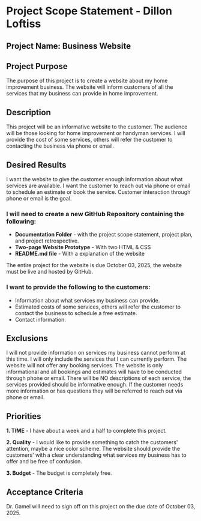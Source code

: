 # Project Scope Statement - Dillon Loftiss

## Project Name: Business Website

## Project Purpose
The purpose of this project is to create a website about my home improvement business. The website will inform customers of all the services that my business can provide in home improvement.
## Description
This project will be an informative website to the customer. The audience will be those looking for home improvement or handyman services.
I will provide the cost of some services, others will refer the customer to contacting the business via phone or email. 
## Desired Results
I want the website to give the customer enough information about what services are available. I want the customer to reach out via phone or email to schedule an estimate or book the service.
Customer interaction through phone or email is the goal. 
### I will need to create a new GitHub Repository containing the following: 
* __Documentation Folder__ - with the project scope statement, project plan, and project retrospective.
* __Two-page Website Prototype__ - With two HTML & CSS
* __README.md file__ - With a explanation of the website

The entire project for the website is due October 03, 2025, the website must be live and hosted by GitHub.

### I want to provide the following to the customers:
* Information about what services my business can provide.
* Estimated costs of some services, others will refer the customer to contact the business to schedule a free estimate.
* Contact information.
## Exclusions
I will not provide information on services my business cannot perform at this time. I will only include the services that I can currently perform. The website will not offer any booking services. The website is only informational and all bookings and estimates will have to be conducted through phone or email. There will be NO descriptions of each service, the services provided should be informative enough.
If the customer needs more information or has questions they will be referred to reach out via phone or email.

## Priorities
__1. TIME__ - I have about a week and a half to complete this project. 

__2. Quality__ - I would like to provide something to catch the customers' attention, maybe a nice color scheme. 
The website should provide the customers' with a clear understanding what services my business has to offer and be free of confusion. 

__3. Budget__ - The budget is completely free.

## Acceptance Criteria
Dr. Gamel will need to sign off on this project on the due date of October 03, 2025.  
